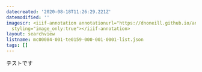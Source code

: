 ```yaml
---
datecreated: '2020-08-18T11:26:29.221Z'
datemodified: ''
imagescr: <iiif-annotation annotationurl="https://dnoneill.github.io/annotate/annotations/ad5ab9da-e145-11ea-88f0-0a040780d28d.json"
  styling="image_only:true"></iiif-annotation>
layout: searchview
listname: mc00084-001-te0159-000-001-0001-list.json
tags: []
---
```

テストです